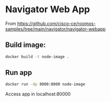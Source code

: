 # Navigator Web App

From https://github.com/cisco-ce/roomos-samples/tree/main/navigator/navigator-webapp

## Build image:

```Bash
docker build -t node-image .
```

## Run app

```Bash
docker run -dp 8000:8000 node-image
```

Access app in localhost:80000